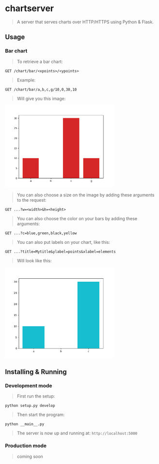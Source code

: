 # chartserver
> A server that serves charts over HTTP/HTTPS using Python & Flask.

## Usage
### Bar chart
> To retrieve a bar chart:

    GET /chart/bar/<xpoints>/<ypoints>

> Example:

    GET /chart/bar/a,b,c,g/10,0,30,10

> Will give you this image:

<img width='360px' src='images/barchart.png'/>

> You can also choose a size on the image by adding these arguments to the
> request:

    GET ...?w=<width>&h=<height>

> You can also choose the color on your bars by adding these arguments:

    GET ...?c=blue,green,black,yellow

> You can also put labels on your chart, like this:

    GET ...?title=Mytitle&ylabel=points&xlabel=elements

> Will look like this:

<img width='360px' src='images/barchart-labels.png'/>

## Installing & Running
### Development mode
> First run the setup:

    python setup.py develop

> Then start the program:

    python __main__.py

> The server is now up and running at: `http://localhost:5000`

### Production mode
> coming soon
